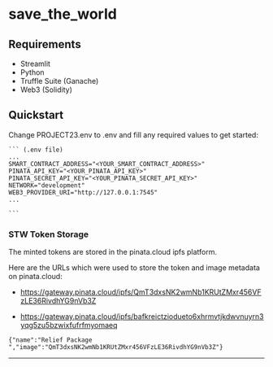 # save_the_world

## Requirements

- Streamlit
- Python
- Truffle Suite (Ganache)
- Web3 (Solidity)

## Quickstart

Change PROJECT23.env to .env and fill any required values to get started:

    ``` (.env file)
    ...
    SMART_CONTRACT_ADDRESS="<YOUR_SMART_CONTRACT_ADDRESS>"
    PINATA_API_KEY="<YOUR_PINATA_API_KEY>"
    PINATA_SECRET_API_KEY="<YOUR_PINATA_SECRET_API_KEY>"
    NETWORK="development"
    WEB3_PROVIDER_URI="http://127.0.0.1:7545"
    ...

    ```

### STW Token Storage

The minted tokens are stored in the pinata.cloud ipfs platform.

Here are the URLs which were used to store the token and image metadata on pinata.cloud:
- https://gateway.pinata.cloud/ipfs/QmT3dxsNK2wmNb1KRUtZMxr456VFzLE36RivdhYG9nVb3Z

- https://gateway.pinata.cloud/ipfs/bafkreictziodueto6xhrmvtjkdwvnuyrn3yqg5zu5bzwixfufrfmyomaeq
      

``` (transaction packet)
{"name":"Relief Package ","image":"QmT3dxsNK2wmNb1KRUtZMxr456VFzLE36RivdhYG9nVb3Z"}
```
---
